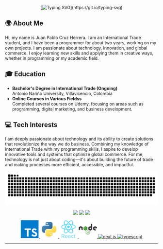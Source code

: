 <div align="center">

[![Typing SVG](https://readme-typing-svg.demolab.com?font=Jersey+15&size=30&pause=1000&color=42C3B4&background=9D56FF00&center=true&vCenter=true&repeat=false&random=false&width=435&lines=Hello!+Welcome+I+am+Juan+Pablo.)](https://git.io/typing-svg)  

<div align="left">


## 🌍 About Me
Hi, my name is Juan Pablo Cruz Herrera. I am an International Trade student, and I have been a programmer for about two years, working on my own projects. I am passionate about technology, innovation, and global commerce. I enjoy learning new skills and applying them in creative ways, whether in programming or my academic field.

## 🎓 Education
- **Bachelor's Degree in International Trade (Ongoing)**  
    Antonio Nariño University, Villavicencio, Colombia
- **Online Courses in Various Fieldss**  
    Completed several courses on Udemy, focusing on areas such as programming, digital marketing, and business development.

## 💻 Tech Interests
I am deeply passionate about technology and its ability to create solutions that revolutionize the way we do business. Combining my knowledge of International Trade with my programming skills, I aspire to develop innovative tools and systems that optimize global commerce. For me, technology is not just about coding—it's about building the future of trade and making processes more efficient, accessible, and impactful.

</div>

<picture>![snake gif](https://github.com/JuanPablo-08/JuanPablo-08/blob/output/github-snake-dark.svg)
</picture>  

<img src="https://user-images.githubusercontent.com/74038190/212750680-266fa8aa-39f1-4e8b-8873-7181dbaf3d7c.gif" width="280">
<img src="https://user-images.githubusercontent.com/74038190/225813708-98b745f2-7d22-48cf-9150-083f1b00d6c9.gif" width="500">
<img src="https://user-images.githubusercontent.com/74038190/212284158-e840e285-664b-44d7-b79b-e264b5e54825.gif" width="500">


<a href="https://www.typescriptlang.org/" target="_blank"> <img src="https://raw.githubusercontent.com/devicons/devicon/master/icons/typescript/typescript-original.svg" alt="typescript" width="60" height="60"/> </a> <a href="https://www.python.org" target="_blank"> <img src="https://raw.githubusercontent.com/devicons/devicon/master/icons/python/python-original.svg" alt="python" width="60" height="60"/> </a> <a href="https://reactjs.org/" target="_blank"> <img src="https://raw.githubusercontent.com/devicons/devicon/master/icons/react/react-original-wordmark.svg" alt="react" width="60" height="60"/> </a> <a href="https://nodejs.org" target="_blank"> <img src="https://raw.githubusercontent.com/devicons/devicon/master/icons/nodejs/nodejs-original-wordmark.svg" alt="nodejs" width="60" height="60"/> </a> <a href="https://nextjs.org/" target="_blank"> <img src="https://imgs.search.brave.com/4upPOG6VAisBglNxSxFzrQKkukt6OFrSvfOuulkzqEI/rs:fit:860:0:0:0/g:ce/aHR0cHM6Ly9jYW1v/LmdpdGh1YnVzZXJj/b250ZW50LmNvbS8y/NmQwNmE2NTcyYWE1/ZDllY2RiNjk5YWRk/NzFkNDBlNTdhZWZl/ODI0NGM2MzA2YmE1/OGE3MGFlZTZhZDUx/MjNjLzY4NzQ3NDcw/NzMzYTJmMmY2MTcz/NzM2NTc0NzMyZTc2/NjU3MjYzNjU2YzJl/NjM2ZjZkMmY2OTZk/NjE2NzY1MmY3NTcw/NmM2ZjYxNjQyZjc2/MzEzNjM2MzIzMTMz/MzAzNTM1MzkyZjZl/NjU3ODc0NmE3MzJm/NDk2MzZmNmU1ZjZj/Njk2NzY4NzQ1ZjYy/NjE2MzZiNjc3MjZm/NzU2ZTY0MmU3MDZl/Njc" alt="next.js" width="60" height="60"/><a href="https://angular.dev/" target="_blank"> <img src="https://upload.wikimedia.org/wikipedia/commons/c/cf/Angular_full_color_logo.svg" alt="typescript" width="60" height="60"/>


</div>

------

